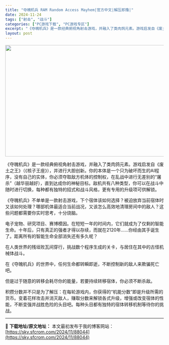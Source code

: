 ```yaml
---
title: "夺魄机兵 RAM Random Access Mayhem|官方中文|解压即撸|"
date: 2024-11-24
tags: ["射击", "战斗"]
categories: ["PC游戏下载", "PC游戏专区"]
excerpt: "《夺魄机兵》是一款经典俯视角射击游戏，并融入了类肉鸽元素。游戏启发自《废土之王》（《核子王座》），并进行大胆创新。你的本体是一个只为破坏而生的AI程序，没有自己的实体，你必须夺取敌方机体的控制权，在乱战中进行无差别的“屠杀”（越华丽越好），直到达成你的神秘目标。敌机共有八种类型，你可以在战斗中随时进&hellip;"
layout: post
---
```


<img class="aligncenter size-full wp-image-88026" src="https://sky.sfcrom.com/wp-content/uploads/2024/11/2024112401585449.webp" alt="" width="616" height="353" />

《夺魄机兵》是一款经典俯视角射击游戏，并融入了类肉鸽元素。游戏启发自《废土之王》（《核子王座》），并进行大胆创新。你的本体是一个只为破坏而生的AI程序，没有自己的实体，你必须夺取敌方机体的控制权，在乱战中进行无差别的“屠杀”（越华丽越好），直到达成你的神秘目标。敌机共有八种类型，你可以在战斗中随时进行切换，每种都有独特的招式和战斗风格，更有专用的升级项可供解锁。

《夺魄机兵》不单单是一款射击游戏，下个宿体该如何选择？被迫放弃当前宿体时又该如何处理？哪部机体最适合当前战况，又该怎么高效地清理房间中的敌人？这些问题都需要你实时思考，十分烧脑。

电子宠物、研究项目、赛博模因。在短短一年的时间内，它们就成为了仅剩的智能生命。十年后，只有真正的强者才得以存续，而就在2120年……你经由其手诞生了。距离所有的智能生命全部消失还有多久呢？

在人类世界的残垣败瓦间穿行，挑战数个程序生成的关卡，与居住在其中的古怪机械体战斗。

在《夺魄机兵》的世界中，任何生命都转瞬即逝，不断控制新的敌人来欺骗死亡吧。

但是过于随意的转移会耗尽你的能量，若要持续转移宿体，你必须不断杀敌。

积攒分数并不只是为了解压：在每轮游戏内，你获得的“机能分数”即是升级所需的货币。变着花样攻击并消灭敌人，赚取分数来解锁各式升级，增强或改变宿体的性能，不断变强并战胜危险的头目吧。每种头目都有独特的宿体转移机制等待你的挑战。

---
📖 **下载地址/原文地址：** 本文最初发布于我的博客网站：[https://sky.sfcrom.com/2024/11/88044](https://sky.sfcrom.com/2024/11/88044)
